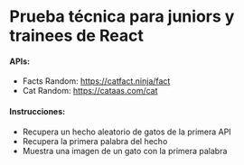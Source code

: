 # Prueba técnica para juniors y trainees de React

#### APIs:

- Facts Random: https://catfact.ninja/fact
- Cat Random: https://cataas.com/cat

#### Instrucciones:

- Recupera un hecho aleatorio de gatos de la primera API
- Recupera la primera palabra del hecho
- Muestra una imagen de un gato con la primera palabra